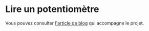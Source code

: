 # Lire un potentiomètre

Vous pouvez consulter [l'article de blog](https://lkdjiin.github.io/blog/2025/04/01/lire-un-potentiometre/) qui accompagne le projet.
